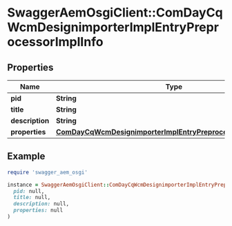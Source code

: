 # SwaggerAemOsgiClient::ComDayCqWcmDesignimporterImplEntryPreprocessorImplInfo

## Properties

| Name | Type | Description | Notes |
| ---- | ---- | ----------- | ----- |
| **pid** | **String** |  | [optional] |
| **title** | **String** |  | [optional] |
| **description** | **String** |  | [optional] |
| **properties** | [**ComDayCqWcmDesignimporterImplEntryPreprocessorImplProperties**](ComDayCqWcmDesignimporterImplEntryPreprocessorImplProperties.md) |  | [optional] |

## Example

```ruby
require 'swagger_aem_osgi'

instance = SwaggerAemOsgiClient::ComDayCqWcmDesignimporterImplEntryPreprocessorImplInfo.new(
  pid: null,
  title: null,
  description: null,
  properties: null
)
```

